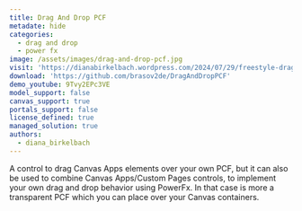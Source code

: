 ```yaml
---
title: Drag And Drop PCF
metadate: hide
categories:
  - drag and drop
  - power fx
image: /assets/images/drag-and-drop-pcf.jpg
visit: 'https://dianabirkelbach.wordpress.com/2024/07/29/freestyle-drag-and-drop-pcf/'
download: 'https://github.com/brasov2de/DragAndDropPCF'
demo_youtube: 9Tvy2EPc3VE
model_support: false
canvas_support: true
portals_support: false
license_defined: true
managed_solution: true
authors:
  - diana_birkelbach
---
```

A control to drag Canvas Apps elements over your own PCF, but it can also be used to combine Canvas Apps/Custom Pages controls, to implement your own drag and drop behavior using PowerFx. In that case is more a transparent PCF which you can place over your Canvas containers.
